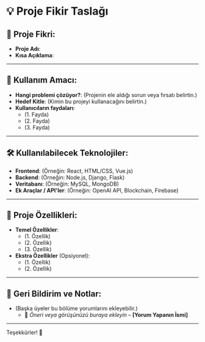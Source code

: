 # 💡 Proje Fikir Taslağı

## 📝 Proje Fikri:
- **Proje Adı**:
- **Kısa Açıklama**:

---

## 🎯 Kullanım Amacı:
- **Hangi problemi çözüyor?**:
  (Projenin ele aldığı sorun veya fırsatı belirtin.)
- **Hedef Kitle**:
  (Kimin bu projeyi kullanacağını belirtin.)
- **Kullanıcıların faydaları**:
  - (1. Fayda)
  - (2. Fayda)
  - (3. Fayda)

---

## 🛠️ Kullanılabilecek Teknolojiler:
- **Frontend**: (Örneğin: React, HTML/CSS, Vue.js)
- **Backend**: (Örneğin: Node.js, Django, Flask)
- **Veritabanı**: (Örneğin: MySQL, MongoDB)
- **Ek Araçlar / API'ler**: 
  (Örneğin: OpenAI API, Blockchain, Firebase)

---

## 🚀 Proje Özellikleri:
- **Temel Özellikler**: 
  - (1. Özellik)
  - (2. Özellik)
  - (3. Özellik)
- **Ekstra Özellikler** (Opsiyonel):
  - (1. Özellik)
  - (2. Özellik)

---

## 💬 Geri Bildirim ve Notlar:
- (Başka üyeler bu bölüme yorumlarını ekleyebilir.)
  - 💬 _Öneri veya görüşünüzü buraya ekleyin_ – **[Yorum Yapanın İsmi]**

---

Teşekkürler! 🎉
